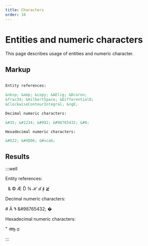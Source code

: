 ```yaml
---
title: Characters
order: 10
---
```


Entities and numeric characters
===============================

This page describes usage of entities and numeric character.

Markup
------

```markdown

Entity references:

&nbsp; &amp; &copy; &AElig; &Dcaron;
&frac34; &HilbertSpace; &DifferentialD;
&ClockwiseContourIntegral; &ngE;

Decimal numeric characters:

&#35; &#1234; &#992; &#98765432; &#0;

Hexadecimal numeric characters:

&#X22; &#XD06; &#xcab;

```


Results
-------

:::well

Entity references:

&nbsp; &amp; &copy; &AElig; &Dcaron;
&frac34; &HilbertSpace; &DifferentialD;
&ClockwiseContourIntegral; &ngE;

Decimal numeric characters:

&#35; &#1234; &#992; &#98765432; &#0;

Hexadecimal numeric characters:

&#X22; &#XD06; &#xcab;

:::



